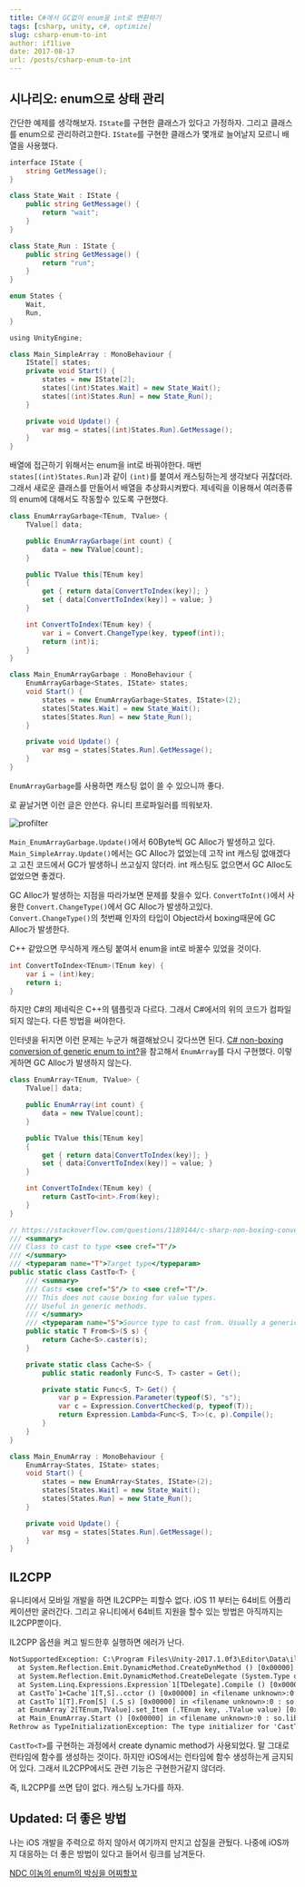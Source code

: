 ```yaml
---
title: C#에서 GC없이 enum을 int로 변환하기
tags: [csharp, unity, c#, optimize]
slug: csharp-enum-to-int
author: if1live
date: 2017-08-17
url: /posts/csharp-enum-to-int
---
```


## 시나리오: enum으로 상태 관리

간단한 예제를 생각해보자.
`IState`를 구현한 클래스가 있다고 가정하자.
그리고 클래스를 enum으로 관리하려고한다.
`IState`를 구현한 클래스가 몇개로 늘어날지 모르니 배열을 사용했다.

```csharp
﻿interface IState {
    string GetMessage();
}

class State_Wait : IState {
    public string GetMessage() {
        return "wait";
    }
}

class State_Run : IState {
    public string GetMessage() {
        return "run";
    }
}

enum States {
    Wait,
    Run,
}
```

```csharp
﻿using UnityEngine;

class Main_SimpleArray : MonoBehaviour {
    IState[] states;
    private void Start() {
        states = new IState[2];
        states[(int)States.Wait] = new State_Wait();
        states[(int)States.Run] = new State_Run();
    }

    private void Update() {
        var msg = states[(int)States.Run].GetMessage();
    }
}
```

배열에 접근하기 위해서는 enum을 int로 바꿔야한다.
매번 `states[(int)States.Run]`과 같이 `(int)`를 붙여서 캐스팅하는게 생각보다 귀찮더라. 
그래서 새로운 클래스를 만들어서 배열을 추상화시켜봤다.
제네릭을 이용해서 여러종류의 enum에 대해서도 작동할수 있도록 구현했다.

```csharp
class EnumArrayGarbage<TEnum, TValue> {
    TValue[] data;

    public EnumArrayGarbage(int count) {
        data = new TValue[count];
    }

    public TValue this[TEnum key]
    {
        get { return data[ConvertToIndex(key)]; }
        set { data[ConvertToIndex(key)] = value; }
    }

    int ConvertToIndex(TEnum key) {
        var i = Convert.ChangeType(key, typeof(int));
        return (int)i;
    }
}
```


```csharp
class Main_EnumArrayGarbage : MonoBehaviour {
    EnumArrayGarbage<States, IState> states;
    void Start() {
        states = new EnumArrayGarbage<States, IState>(2);
        states[States.Wait] = new State_Wait();
        states[States.Run] = new State_Run();
    }

    private void Update() {
        var msg = states[States.Run].GetMessage();
    }
}
```


`EnumArrayGarbage`를 사용하면 캐스팅 없이 쓸 수 있으니까 좋다.


로 끝날거면 이런 글은 안쓴다.
유니티 프로파일러를 띄워보자.

![profilter](profiler.png)

`Main_EnumArrayGarbage.Update()`에서 60Byte씩 GC Alloc가 발생하고 있다.
`Main_SimpleArray.Update()`에서는 GC Alloc가 없었는데 고작 int 캐스팅 없애겠다고 고친 코드에서 GC가 발생하니 쓰고싶지 않더라. int 캐스팅도 없으면서 GC Alloc도 없었으면 좋겠다.

GC Alloc가 발생하는 지점을 따라가보면 문제를 찾을수 있다.
`ConvertToInt()`에서 사용한 `Convert.ChangeType()`에서 GC Alloc가 발생하고있다.
`Convert.ChangeType()`의 첫번째 인자의 타입이 Object라서 boxing때문에 GC Alloc가 발생한다.

C++ 같았으면 무식하게 캐스팅 붙여서 enum을 int로 바꿀수 있었을 것이다.

```csharp
int ConvertToIndex<TEnum>(TEnum key) {
    var i = (int)key;
    return i;
}
```

하지만 C#의 제네릭은 C++의 템플릿과 다르다.
그래서 C#에서의 위의 코드가 컴파일되지 않는다.
다른 방법을 써야한다.

인터넷을 뒤지면 이런 문제는 누군가 해결해놨으니 갖다쓰면 된다.
[C# non-boxing conversion of generic enum to int?][sb]을 참고해서 `EnumArray`를 다시 구현했다. 이렇게하면 GC Alloc가 발생하지 않는다.

```csharp
class EnumArray<TEnum, TValue> {
    TValue[] data;

    public EnumArray(int count) {
        data = new TValue[count];
    }

    public TValue this[TEnum key]
    {
        get { return data[ConvertToIndex(key)]; }
        set { data[ConvertToIndex(key)] = value; }
    }

    int ConvertToIndex(TEnum key) {
        return CastTo<int>.From(key);
    }
}

// https://stackoverflow.com/questions/1189144/c-sharp-non-boxing-conversion-of-generic-enum-to-int
/// <summary>
/// Class to cast to type <see cref="T"/>
/// </summary>
/// <typeparam name="T">Target type</typeparam>
public static class CastTo<T> {
    /// <summary>
    /// Casts <see cref="S"/> to <see cref="T"/>.
    /// This does not cause boxing for value types.
    /// Useful in generic methods.
    /// </summary>
    /// <typeparam name="S">Source type to cast from. Usually a generic type.</typeparam>
    public static T From<S>(S s) {
        return Cache<S>.caster(s);
    }

    private static class Cache<S> {
        public static readonly Func<S, T> caster = Get();

        private static Func<S, T> Get() {
            var p = Expression.Parameter(typeof(S), "s");
            var c = Expression.ConvertChecked(p, typeof(T));
            return Expression.Lambda<Func<S, T>>(c, p).Compile();
        }
    }
}
```

```csharp
class Main_EnumArray : MonoBehaviour {
    EnumArray<States, IState> states;
    void Start() {
        states = new EnumArray<States, IState>(2);
        states[States.Wait] = new State_Wait();
        states[States.Run] = new State_Run();
    }

    private void Update() {
        var msg = states[States.Run].GetMessage();
    }
}
```

## IL2CPP

유니티에서 모바일 개발을 하면 IL2CPP는 피할수 없다.
iOS 11 부터는 64비트 어플리케이션만 굴러간다.
그리고 유니티에서 64비트 지원을 할수 있는 방법은 아직까지는 IL2CPP뿐이다.


IL2CPP 옵션을 켜고 빌드한후 실행하면 에러가 난다.

```txt
NotSupportedException: C:\Program Files\Unity-2017.1.0f3\Editor\Data\il2cpp\libil2cpp\icalls\mscorlib\System.Reflection.Emit\DynamicMethod.cpp(19) : Unsupported internal call for IL2CPP:DynamicMethod::create_dynamic_method - System.Reflection.Emit is not supported.: so.libsora.enumarray
  at System.Reflection.Emit.DynamicMethod.CreateDynMethod () [0x00000] in <filename unknown>:0 : so.libsora.enumarray
  at System.Reflection.Emit.DynamicMethod.CreateDelegate (System.Type delegateType, System.Object target) [0x00000] in <filename unknown>:0 : so.libsora.enumarray
  at System.Linq.Expressions.Expression`1[TDelegate].Compile () [0x00000] in <filename unknown>:0 : so.libsora.enumarray
  at CastTo`1+Cache`1[T,S]..cctor () [0x00000] in <filename unknown>:0 : so.libsora.enumarray
  at CastTo`1[T].From[S] (.S s) [0x00000] in <filename unknown>:0 : so.libsora.enumarray
  at EnumArray`2[TEnum,TValue].set_Item (.TEnum key, .TValue value) [0x00000] in <filename unknown>:0 : so.libsora.enumarray
  at Main_EnumArray.Start () [0x00000] in <filename unknown>:0 : so.libsora.enumarray
Rethrow as TypeInitializationException: The type initializer for 'CastTo.Cache<System.Int32,States>' threw an excep: so.libsora.enumarray
```

`CastTo<T>`를 구현하는 과정에서 create dynamic method가 사용되었다.
말 그대로 런타임에 함수를 생성하는 것이다.
하지만 iOS에서는 런타임에 함수 생성하는게 금지되어 있다.
그래서 IL2CPP에서도 관련 기능은 구현한거같지 않더라.

즉, IL2CPP를 쓰면 답이 없다. 캐스팅 노가다를 하자.

## Updated: 더 좋은 방법

나는 iOS 개발을 주력으로 하지 않아서 여기까지 만지고 삽질을 관뒀다.
나중에 iOS까지 대응하는 더 좋은 방법이 있다고 들어서 링크를 남겨둔다.

[NDC 이놈의 enum의 박싱을 어찌할꼬](https://www.youtube.com/watch?v=pP9R58fQo_k)

[sb]: https://stackoverflow.com/questions/1189144/c-sharp-non-boxing-conversion-of-generic-enum-to-int
